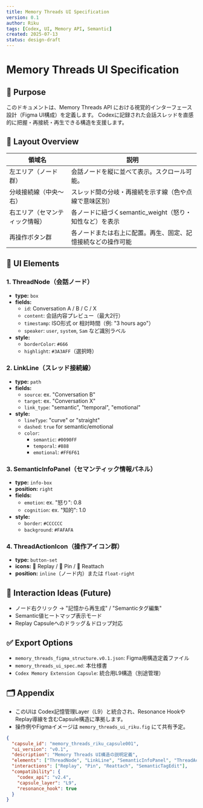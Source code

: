 ```yaml
---
title: Memory Threads UI Specification
version: 0.1
author: Riku
tags: [Codex, UI, Memory API, Semantic]
created: 2025-07-13
status: design-draft
---
```


# Memory Threads UI Specification

## 📌 Purpose

このドキュメントは、Memory Threads API における視覚的インターフェース設計（Figma UI構成）を定義します。
Codexに記録された会話スレッドを直感的に把握・再接続・再生できる構造を支援します。

## 🧭 Layout Overview

| 領域名 | 説明 |
|--------|------|
| 左エリア（ノード群） | 会話ノードを縦に並べて表示。スクロール可能。 |
| 分岐接続線（中央〜右） | スレッド間の分岐・再接続を示す線（色や点線で意味区別） |
| 右エリア（セマンティック情報） | 各ノードに紐づくsemantic_weight（怒り・知性など）を表示 |
| 再操作ボタン群 | 各ノードまたは右上に配置。再生、固定、記憶接続などの操作可能 |

## 🔧 UI Elements

### 1. ThreadNode（会話ノード）
- **type:** `box`
- **fields:**
  - `id`: Conversation A / B / C / X
  - `content`: 会話内容プレビュー（最大2行）
  - `timestamp`: ISO形式 or 相対時間（例: "3 hours ago"）
  - `speaker`: `user`, `system`, `Sam` など識別ラベル
- **style:**
  - `borderColor`: `#666`
  - `highlight`: `#3A3AFF`（選択時）

### 2. LinkLine（スレッド接続線）
- **type:** `path`
- **fields:**
  - `source`: ex. "Conversation B"
  - `target`: ex. "Conversation X"
  - `link_type`: "semantic", "temporal", "emotional"
- **style:**
  - `lineType`: "curve" or "straight"
  - `dashed`: `true` for semantic/emotional
  - `color`:
    - `semantic`: `#0090FF`
    - `temporal`: `#888`
    - `emotional`: `#FF6F61`

### 3. SemanticInfoPanel（セマンティック情報パネル）
- **type:** `info-box`
- **position:** `right`
- **fields:**
  - `emotion`: ex. "怒り": 0.8
  - `cognition`: ex. "知的": 1.0
- **style:**
  - `border`: `#CCCCCC`
  - `background`: `#FAFAFA`

### 4. ThreadActionIcon（操作アイコン群）
- **type:** `button-set`
- **icons:** 🔁 Replay / 📌 Pin / 🧠 Reattach
- **position:** `inline`（ノード内）または `float-right`

## 🧠 Interaction Ideas (Future)
- ノード右クリック → "記憶から再生成" / "Semanticタグ編集"
- Semantic値ヒートマップ表示モード
- Replay Capsuleへのドラッグ＆ドロップ対応

## ✅ Export Options
- `memory_threads_figma_structure.v0.1.json`: Figma用構造定義ファイル
- `memory_threads_ui_spec.md`: 本仕様書
- `Codex Memory Extension Capsule`: 統合用L9構造（別途管理）

## 🗂️ Appendix
- このUIは Codex記憶管理Layer（L9）と統合され、Resonance HookやReplay導線を含むCapsule構造に準拠します。
- 操作例やFigmaイメージは `memory_threads_ui_riku.fig` にて共有予定。

```json
{
  "capsule_id": "memory_threads_riku_capsule001",
  "ui_version": "v0.1",
  "description": "Memory Threads UI構造の説明定義",
  "elements": ["ThreadNode", "LinkLine", "SemanticInfoPanel", "ThreadActionIcon"],
  "interactions": ["Replay", "Pin", "Reattach", "SemanticTagEdit"],
  "compatibility": {
    "codex_api": "v2.4",
    "capsule_layer": "L9",
    "resonance_hook": true
  }
}
```
